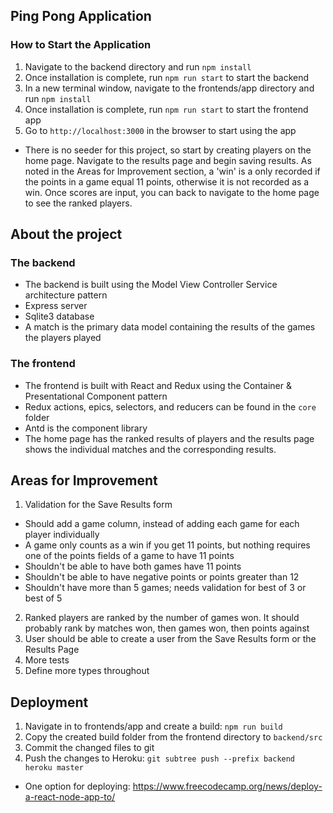 ## Ping Pong Application

### How to Start the Application

1. Navigate to the backend directory and run `npm install`
2. Once installation is complete, run `npm run start` to start the backend
3. In a new terminal window, navigate to the frontends/app directory and run `npm install`
4. Once installation is complete, run `npm run start` to start the frontend app
5. Go to `http://localhost:3000` in the browser to start using the app

- There is no seeder for this project, so start by creating players on the home page. Navigate to the results page and begin saving results. As noted in the Areas for Improvement section, a 'win' is a only recorded if the points in a game equal 11 points, otherwise it is not recorded as a win. Once scores are input, you can back to navigate to the home page to see the ranked players.

## About the project

### The backend

- The backend is built using the Model View Controller Service architecture pattern
- Express server
- Sqlite3 database
- A match is the primary data model containing the results of the games the players played

### The frontend

- The frontend is built with React and Redux using the Container & Presentational Component pattern
- Redux actions, epics, selectors, and reducers can be found in the `core` folder
- Antd is the component library
- The home page has the ranked results of players and the results page shows the individual matches and the corresponding results.

## Areas for Improvement

1. Validation for the Save Results form

- Should add a game column, instead of adding each game for each player individually
- A game only counts as a win if you get 11 points, but nothing requires one of the points fields of a game to have 11 points
- Shouldn't be able to have both games have 11 points
- Shouldn't be able to have negative points or points greater than 12
- Shouldn't have more than 5 games; needs validation for best of 3 or best of 5

2. Ranked players are ranked by the number of games won. It should probably rank by matches won, then games won, then points against
3. User should be able to create a user from the Save Results form or the Results Page
4. More tests
5. Define more types throughout

## Deployment

1. Navigate in to frontends/app and create a build: `npm run build`
2. Copy the created build folder from the frontend directory to `backend/src`
3. Commit the changed files to git
4. Push the changes to Heroku: `git subtree push --prefix backend heroku master`

- One option for deploying: https://www.freecodecamp.org/news/deploy-a-react-node-app-to/
